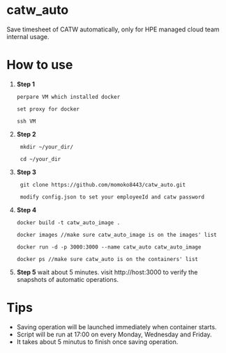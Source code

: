 # catw_auto
Save timesheet of CATW automatically, only for HPE managed cloud team internal usage.   

# How to use

 1. **Step 1**
 
		perpare VM which installed docker
		
		set proxy for docker
		
		ssh VM
 2. **Step 2**
		 
		 mkdir ~/your_dir/  
		 
		 cd ~/your_dir
 3. **Step 3**
		 
		 git clone https://github.com/momoko8443/catw_auto.git
		 
		 modify config.json to set your employeeId and catw password
 4. **Step 4**
		
		docker build -t catw_auto_image .
		
		docker images //make sure catw_auto_image is on the images' list
		
		docker run -d -p 3000:3000 --name catw_auto catw_auto_image
		
		docker ps //make sure catw_auto is on the containers' list
 5. **Step 5**
    	wait about 5 minutes.
    	visit http://host:3000 to verify the snapshots of automatic operations. 
    
  
# Tips

 - Saving operation will be launched immediately when container starts.  
 - Script will be run at 17:00 on every Monday,  Wednesday and Friday.
 - It takes about 5 minutus to finish once saving operation.
 